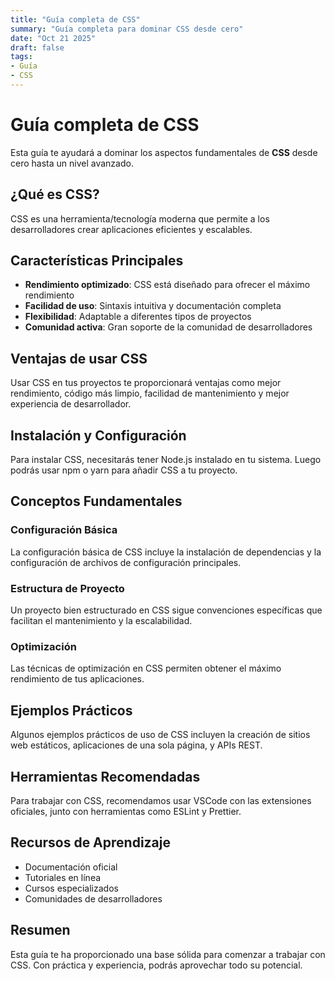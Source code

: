 ```yaml
---
title: "Guía completa de CSS"
summary: "Guía completa para dominar CSS desde cero"
date: "Oct 21 2025"
draft: false
tags:
- Guía
- CSS
---
```


# Guía completa de CSS

Esta guía te ayudará a dominar los aspectos fundamentales de **CSS** desde cero hasta un nivel avanzado.

## ¿Qué es CSS?

CSS es una herramienta/tecnología moderna que permite a los desarrolladores crear aplicaciones eficientes y escalables.

## Características Principales

- **Rendimiento optimizado**: CSS está diseñado para ofrecer el máximo rendimiento
- **Facilidad de uso**: Sintaxis intuitiva y documentación completa
- **Flexibilidad**: Adaptable a diferentes tipos de proyectos
- **Comunidad activa**: Gran soporte de la comunidad de desarrolladores

## Ventajas de usar CSS

Usar CSS en tus proyectos te proporcionará ventajas como mejor rendimiento, código más limpio, facilidad de mantenimiento y mejor experiencia de desarrollador.

## Instalación y Configuración

Para instalar CSS, necesitarás tener Node.js instalado en tu sistema. Luego podrás usar npm o yarn para añadir CSS a tu proyecto.

## Conceptos Fundamentales

### Configuración Básica
La configuración básica de CSS incluye la instalación de dependencias y la configuración de archivos de configuración principales.

### Estructura de Proyecto
Un proyecto bien estructurado en CSS sigue convenciones específicas que facilitan el mantenimiento y la escalabilidad.

### Optimización
Las técnicas de optimización en CSS permiten obtener el máximo rendimiento de tus aplicaciones.

## Ejemplos Prácticos

Algunos ejemplos prácticos de uso de CSS incluyen la creación de sitios web estáticos, aplicaciones de una sola página, y APIs REST.

## Herramientas Recomendadas

Para trabajar con CSS, recomendamos usar VSCode con las extensiones oficiales, junto con herramientas como ESLint y Prettier.

## Recursos de Aprendizaje

- Documentación oficial
- Tutoriales en línea
- Cursos especializados
- Comunidades de desarrolladores

## Resumen

Esta guía te ha proporcionado una base sólida para comenzar a trabajar con CSS. Con práctica y experiencia, podrás aprovechar todo su potencial.
